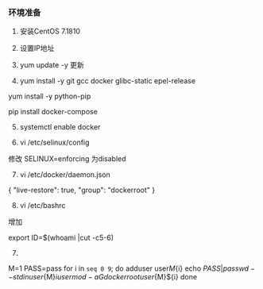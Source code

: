 ### 环境准备

1. 安装CentOS 7.1810

2. 设置IP地址

3. yum update -y 更新

4. yum install -y git gcc docker glibc-static epel-release
  
yum install -y python-pip

pip install docker-compose

5. systemctl enable docker

6. vi /etc/selinux/config

修改
SELINUX=enforcing 为disabled

7. vi /etc/docker/daemon.json

{
    "live-restore": true,
    "group": "dockerroot"
}

8. vi /etc/bashrc

增加

export ID=$(whoami |cut -c5-6)

7. 

M=1
PASS=pass
for i in `seq 0 9`; do 
   adduser user${M}${i}
   echo ${PASS} | passwd --stdin user${M}${i}
   usermod -aG dockerroot user${M}${i}
done


